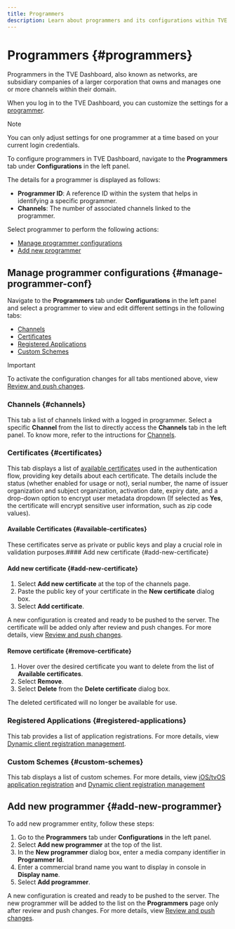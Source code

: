 ```yaml
---
title: Programmers
description: Learn about programmers and its configurations within TVE dashboard.
---
```

# Programmers {#programmers}

Programmers in the TVE Dashboard, also known as networks, are subsidiary companies of a larger corporation that owns and manages one or more channels within their domain.

When you log in to the TVE Dashboard, you can customize the settings for a [programmer](/help/authentication/glossary.md#programmer).

>[!NOTE]
>
> You can only adjust settings for one programmer at a time based on your current login credentials.

To configure programmers in TVE Dashboard, navigate to the **Programmers** tab under **Configurations** in the left panel.

The details for a programmer is displayed as follows:

* **Programmer ID**: A reference ID within the system that helps in identifying a specific programmer.
* **Channels**: The number of associated channels linked to the programmer.

Select programmer to perform the following actions:

* [Manage programmer configurations](#manage-programmer-conf)
* [Add new programmer](#add-new-programmer)

## Manage programmer configurations {#manage-programmer-conf}

Navigate to the **Programmers** tab under **Configurations** in the left panel and select a programmer to view and edit different settings in the following tabs:

* [Channels](#channels)
* [Certificates](#certificates)
* [Registered Applications](#registered-applications)
* [Custom Schemes](#custom-schemes) 

>[!IMPORTANT]
>
> To activate the configuration changes for all tabs mentioned above, view [Review and push changes](/help/authentication/tve-dashboard-review-push-changes.md). 

### Channels {#channels}

This tab a list of channels linked with a logged in programmer. Select a specific **Channel** from the list to directly access the **Channels** tab in the left panel. To know more, refer to the intructions for [Channels](/help/authentication/tve-dashboard-channels.md).

### Certificates {#certificates}

This tab displays a list of [available certificates](#available-certificates) used in the authentication flow, providing key details about each certificate. The details include the status (whether enabled for usage or not), serial number, the name of issuer organization and subject organization, activation date, expiry date, and a drop-down option to encrypt user metadata dropdown (If selected as **Yes**, the certificate will encrypt sensitive user information, such as zip code values).

#### Available Certificates {#available-certificates}

These certificates serve as private or public keys and play a crucial role in validation purposes.#### Add new certificate {#add-new-certificate}

#### Add new certificate {#add-new-certificate}

1. Select **Add new certificate** at the top of the channels page.
1. Paste the public key of your certificate in the **New certificate** dialog box.
1. Select **Add certificate**.

A new configuration is created and ready to be pushed to the server. The certificate will be added only after review and push changes. For more details, view [Review and push changes](/help/authentication/tve-dashboard-review-push-changes.md).

#### Remove certificate {#remove-certificate}

1. Hover over the desired certificate you want to delete from the list of **Available certificates**.
1. Select **Remove**.
1. Select **Delete** from the **Delete certificate** dialog box.

The deleted certificated will no longer be available for use.

### Registered Applications {#registered-applications}

This tab provides a list of application registrations. For more details, view [Dynamic client registration management](/help/authentication/dynamic-client-registration-management.md).

### Custom Schemes {#custom-schemes}

This tab displays a list of custom schemes. For more details, view [iOS/tvOS application registration](/help/authentication/iostvos-application-registration.md) and [Dynamic client registration management](/help/authentication/dynamic-client-registration-management.md)

## Add new programmer {#add-new-programmer}

To add new programmer entity, follow these steps:

1. Go to the **Programmers** tab under **Configurations** in the left panel.
1. Select **Add new programmer** at the top of the list.
1. In the **New programmer** dialog box, enter a media company identifier in **Programmer Id**.
1. Enter a commercial brand name you want to display in console in **Display name**. 
1. Select **Add programmer**.

A new configuration is created and ready to be pushed to the server. The new programmer will be added to the list on the **Programmers** page only after review and push changes. For more details, view [Review and push changes](/help/authentication/tve-dashboard-review-push-changes.md).

